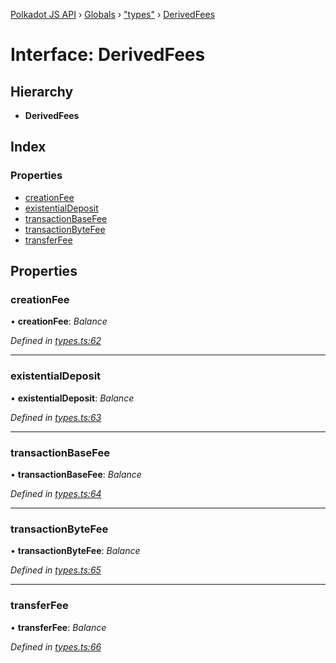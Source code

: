 [Polkadot JS API](../README.md) › [Globals](../globals.md) › ["types"](../modules/_types_.md) › [DerivedFees](_types_.derivedfees.md)

# Interface: DerivedFees

## Hierarchy

* **DerivedFees**

## Index

### Properties

* [creationFee](_types_.derivedfees.md#creationfee)
* [existentialDeposit](_types_.derivedfees.md#existentialdeposit)
* [transactionBaseFee](_types_.derivedfees.md#transactionbasefee)
* [transactionByteFee](_types_.derivedfees.md#transactionbytefee)
* [transferFee](_types_.derivedfees.md#transferfee)

## Properties

###  creationFee

• **creationFee**: *Balance*

*Defined in [types.ts:62](https://github.com/polkadot-js/api/blob/35c63a52c8/packages/api-derive/src/types.ts#L62)*

___

###  existentialDeposit

• **existentialDeposit**: *Balance*

*Defined in [types.ts:63](https://github.com/polkadot-js/api/blob/35c63a52c8/packages/api-derive/src/types.ts#L63)*

___

###  transactionBaseFee

• **transactionBaseFee**: *Balance*

*Defined in [types.ts:64](https://github.com/polkadot-js/api/blob/35c63a52c8/packages/api-derive/src/types.ts#L64)*

___

###  transactionByteFee

• **transactionByteFee**: *Balance*

*Defined in [types.ts:65](https://github.com/polkadot-js/api/blob/35c63a52c8/packages/api-derive/src/types.ts#L65)*

___

###  transferFee

• **transferFee**: *Balance*

*Defined in [types.ts:66](https://github.com/polkadot-js/api/blob/35c63a52c8/packages/api-derive/src/types.ts#L66)*
